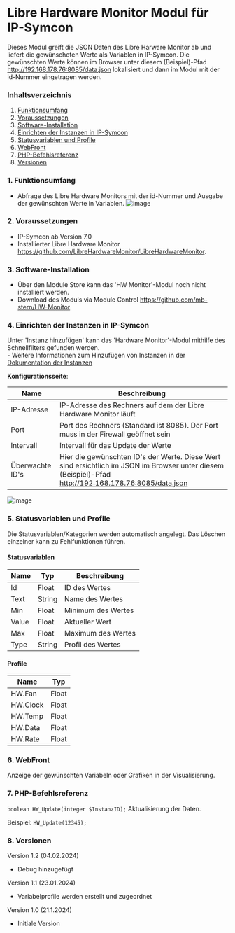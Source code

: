 # Libre Hardware Monitor Modul für IP-Symcon
Dieses Modul greift die JSON Daten des Libre Harware Monitor ab und liefert die gewünscheten Werte als Variablen in IP-Symcon.
Die gewünschten Werte können im Browser unter diesem (Beispiel)-Pfad http://192.168.178.76:8085/data.json lokalisiert und dann im Modul mit der id-Nummer eingetragen werden.

### Inhaltsverzeichnis

1. [Funktionsumfang](#1-funktionsumfang)
2. [Voraussetzungen](#2-voraussetzungen)
3. [Software-Installation](#3-software-installation)
4. [Einrichten der Instanzen in IP-Symcon](#4-einrichten-der-instanzen-in-ip-symcon)
5. [Statusvariablen und Profile](#5-statusvariablen-und-profile)
6. [WebFront](#6-webfront)
7. [PHP-Befehlsreferenz](#7-php-befehlsreferenz)
8. [Versionen](#8-versionen)

### 1. Funktionsumfang

* Abfrage des Libre Hardware Monitors mit der id-Nummer und Ausgabe der gewünschten Werte in Variablen.
![image](https://github.com/mb-stern/HW-Monitor/assets/95777848/058973b0-92b8-4098-a073-61ec2f315058)


### 2. Voraussetzungen

- IP-Symcon ab Version 7.0
- Installierter Libre Hardware Monitor https://github.com/LibreHardwareMonitor/LibreHardwareMonitor.

### 3. Software-Installation

* Über den Module Store kann das 'HW Monitor'-Modul noch nicht installiert werden.
* Download des Moduls via Module Control https://github.com/mb-stern/HW-Monitor

### 4. Einrichten der Instanzen in IP-Symcon

 Unter 'Instanz hinzufügen' kann das 'Hardware Monitor'-Modul mithilfe des Schnellfilters gefunden werden.  
	- Weitere Informationen zum Hinzufügen von Instanzen in der [Dokumentation der Instanzen](https://www.symcon.de/service/dokumentation/konzepte/instanzen/#Instanz_hinzufügen)

__Konfigurationsseite__:

Name     | Beschreibung
-------- | ------------------
IP-Adresse |     IP-Adresse des Rechners auf dem der Libre Hardware Monitor läuft
Port       |  Port des Rechners (Standard ist 8085). Der Port muss in der Firewall geöffnet sein
Intervall  |  Intervall für das Update der Werte
Überwachte ID's|  Hier die gewünschten ID's der Werte. Diese Wert sind ersichtlich im JSON im Browser unter diesem (Beispiel)-Pfad http://192.168.178.76:8085/data.json
![image](https://github.com/mb-stern/HW-Monitor/assets/95777848/55f4548f-b3db-45b8-be8c-d81effd12d42)

### 5. Statusvariablen und Profile

Die Statusvariablen/Kategorien werden automatisch angelegt. Das Löschen einzelner kann zu Fehlfunktionen führen.

#### Statusvariablen

Name   | Typ     | Beschreibung
------ | ------- | ------------
Id     |   Float    |	ID des Wertes
Text   |   String   |	Name des Wertes
Min    |   Float    |	Minimum des Wertes
Value  |   Float    |	Aktueller Wert
Max    |   Float    |	Maximum des Wertes
Type   |   String   |	Profil des Wertes



#### Profile

Name   | Typ
------ | -------
HW.Fan   | Float
HW.Clock  | Float
HW.Temp   | Float
HW.Data   | Float
HW.Rate  | Float

### 6. WebFront

Anzeige der gewünschten Variabeln oder Grafiken in der Visualisierung.

### 7. PHP-Befehlsreferenz

`boolean HW_Update(integer $InstanzID);`
Aktualisierung der Daten.

Beispiel:
`HW_Update(12345);`

### 8. Versionen

Version 1.2 (04.02.2024)
* Debug hinzugefügt

Version 1.1 (23.01.2024)
* Variabelprofile werden erstellt und zugeordnet

Version 1.0 (21.1.2024)
* Initiale Version
